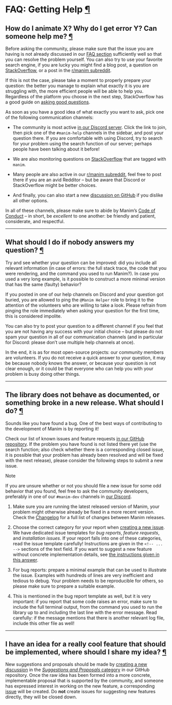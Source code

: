 # FAQ: Getting Help [¶](https://docs.manim.community/en/stable/faq/help.html\#faq-getting-help "Link to this heading")

## How do I animate X? Why do I get error Y? Can someone help me? [¶](https://docs.manim.community/en/stable/faq/help.html\#how-do-i-animate-x-why-do-i-get-error-y-can-someone-help-me "Link to this heading")

Before asking the community, please make sure that the issue you are having
is not already discussed in our [FAQ section](https://docs.manim.community/en/stable/faq/index.html) sufficiently
well so that you can resolve the problem yourself. You can also try to
use your favorite search engine, if you are lucky you might find a blog post,
a question on [StackOverflow](https://stackoverflow.com/questions/tagged/manim),
or a post in the [r/manim subreddit](https://reddit.com/r/manim).

If this is not the case, please take a moment to properly prepare your question:
the better you manage to explain what exactly it is you are struggling with,
the more efficient people will be able to help you. Regardless of the platform
you choose in the next step, StackOverflow has a good guide on
[asking good questions](https://stackoverflow.com/help/how-to-ask).

As soon as you have a good idea of what exactly you want to ask, pick one of the
following communication channels:

- The community is most active [in our Discord server](https://manim.community/discord/).
Click the link to join, then pick one of the `#manim-help` channels in the sidebar,
and post your question there. If you are comfortable with using Discord, try to search
for your problem using the search function of our server; perhaps people have been
talking about it before!

- We are also monitoring questions on
[StackOverflow](https://stackoverflow.com/questions/tagged/manim) that are tagged
with `manim`.

- Many people are also active in our [r/manim subreddit](https://reddit.com/r/manim),
feel free to post there if you are an avid Redditor – but be aware that Discord
or StackOverflow might be better choices.

- And finally, you can also start a new [discussion on GitHub](https://github.com/ManimCommunity/manim/discussions)
if you dislike all other options.


In all of these channels, please make sure to abide by Manim’s
[Code of Conduct](https://docs.manim.community/en/stable/conduct.html) – in short, be _excellent_ to one another:
be friendly and patient, considerate, and respectful.

* * *

## What should I do if nobody answers my question? [¶](https://docs.manim.community/en/stable/faq/help.html\#what-should-i-do-if-nobody-answers-my-question "Link to this heading")

Try and see whether your question can be improved: did you include all relevant
information (in case of errors: the full stack trace, the code that you were
rendering, and the command you used to run Manim?). In case you used a very long
example, is it possible to construct a more minimal version that has the same
(faulty) behavior?

If you posted in one of our help channels on Discord and your question got buried,
you are allowed to ping the `@Manim Helper` role to bring it to the attention of
the volunteers who are willing to take a look. Please refrain from pinging the role
immediately when asking your question for the first time, this is considered impolite.

You can also try to post your question to a different channel if you feel that you
are not having any success with your initial choice – but please do not spam your
question in all of our communication channels (and in particular for Discord:
please don’t use multiple help channels at once).

In the end, it is as for most open-source projects: our community members are
volunteers. If you do not receive a quick answer to your question, it may be
because nobody knows the answer, or because your question is not clear enough,
or it could be that everyone who can help you with your problem is busy doing
other things.

* * *

## The library does not behave as documented, or something broke in a new release. What should I do? [¶](https://docs.manim.community/en/stable/faq/help.html\#the-library-does-not-behave-as-documented-or-something-broke-in-a-new-release-what-should-i-do "Link to this heading")

Sounds like you have found a bug. One of the best ways of contributing to the
development of Manim is by reporting it!

Check our list of known issues and feature requests
[in our GitHub repository](https://github.com/ManimCommunity/manim/issues). If the
problem you have found is not listed there yet (use the search function; also check
whether there is a corresponding closed issue, it is possible that your problem
has already been resolved and will be fixed with the next release), please consider
the following steps to submit a new issue.

Note

If you are unsure whether or not you should file a new issue for some odd behavior
that you found, feel free to ask the community developers, preferably in one of
our `#manim-dev` channels in [our Discord](https://manim.community/discord/).

1. Make sure you are running the latest released version of Manim, your problem
might otherwise already be fixed in a more recent version. Check the
[Changelog](https://docs.manim.community/en/stable/changelog.html) for a full list of changes between Manim releases.

2. Choose the correct category for your report when
[creating a new issue](https://github.com/ManimCommunity/manim/issues/new/choose).
We have dedicated issue templates for _bug reports_, _feature requests_, and
_installation issues_. If your report falls into one of these
categories, read the issue template carefully! Instructions are given in the
`<!-- ... -->` sections of the text field. If you want to suggest a new feature
without concrete implementation details, see
[the instructions given in this answer](https://docs.manim.community/en/stable/faq/help.html#creating-suggestions).

3. For bug reports: prepare a minimal example that can be used to illustrate the
issue. Examples with hundreds of lines are very inefficient and tedious to debug.
Your problem needs to be reproducible for others, so please make sure to prepare
a suitable example.

4. This is mentioned in the bug report template as well, but it is very important:
if you report that some code raises an error, make sure to include the full
terminal output, from the command you used to run the library up to and including
the last line with the error message. Read carefully: if the message mentions
that there is another relevant log file, include this other file as well!


* * *

## I have an idea for a really cool feature that should be implemented, where should I share my idea? [¶](https://docs.manim.community/en/stable/faq/help.html\#i-have-an-idea-for-a-really-cool-feature-that-should-be-implemented-where-should-i-share-my-idea "Link to this heading")

New suggestions and proposals should be made by
[creating a new discussion](https://github.com/ManimCommunity/manim/discussions/new?category=suggestions-and-proposals)
in the [_Suggestions and Proposals_ category](https://github.com/ManimCommunity/manim/discussions/categories/suggestions-and-proposals)
in our GitHub repository. Once the raw idea has been formed into a more concrete,
implementable proposal that is supported by the community, and someone has expressed
interest in working on the new feature, a corresponding
[issue](https://github.com/ManimCommunity/manim/issues) will be created. Do **not** create
issues for suggesting new features directly, they will be closed down.
